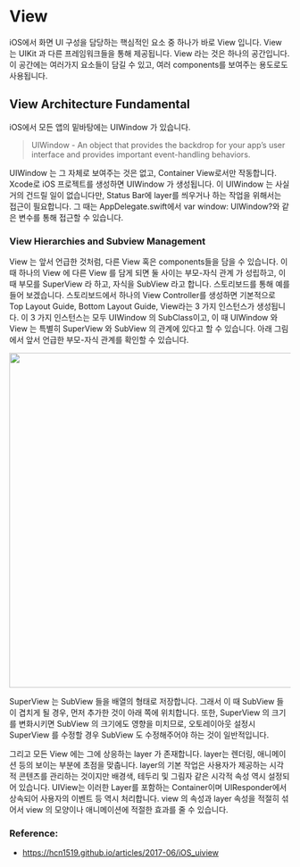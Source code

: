 # View

iOS에서 화면 UI 구성을 담당하는 핵심적인 요소 중 하나가 바로 View 입니다. View 는 UIKit 과 다른 프레임워크들을 통해 제공됩니다. View 라는 것은 하나의 공간입니다. 이 공간에는 여러가지 요소들이 담길 수 있고, 여러 components를 보여주는 용도로도 사용됩니다.

## View Architecture Fundamental

iOS에서 모든 앱의 밑바탕에는 UIWindow 가 있습니다.

> UIWindow - An object that provides the backdrop for your app’s user interface and provides important event-handling behaviors.

UIWindow 는 그 자체로 보여주는 것은 없고, Container View로서만 작동합니다. Xcode로 iOS 프로젝트를 생성하면 UIWindow 가 생성됩니다. 이 UIWindow 는 사실 거의 건드릴 일이 없습니다만, Status Bar에 layer를 씌우거나 하는 작업을 위해서는 접근이 필요합니다. 그 때는 AppDelegate.swift에서 var window: UIWindow?와 같은 변수를 통해 접근할 수 있습니다.


### View Hierarchies and Subview Management

View 는 앞서 언급한 것처럼, 다른 View 혹은 components들을 담을 수 있습니다. 이 때 하나의 View 에 다른 View 를 담게 되면 둘 사이는 부모-자식 관계 가 성립하고, 이 때 부모를 SuperView 라 하고, 자식을 SubView 라고 합니다. 스토리보드를 통해 예를 들어 보겠습니다. 스토리보드에서 하나의 View Controller를 생성하면 기본적으로 Top Layout Guide, Bottom Layout Guide, View라는 3 가지 인스턴스가 생성됩니다. 이 3 가지 인스턴스는 모두 UIWindow 의 SubClass이고, 이 때 UIWindow 와 View 는 특별히 SuperView 와 SubView 의 관계에 있다고 할 수 있습니다. 아래 그림에서 앞서 언급한 부모-자식 관계를 확인할 수 있습니다.

<img src="https://dl.dropbox.com/s/kyb1081t524xziw/viewArc1.png" width = 600>

SuperView 는 SubView 들을 배열의 형태로 저장합니다. 그래서 이 때 SubView 들이 겹치게 될 경우, 먼저 추가한 것이 아래 쪽에 위치합니다. 또한, SuperView 의 크기를 변화시키면 SubView 의 크기에도 영향을 미치므로, 오토레이아웃 설정시 SuperView 를 수정할 경우 SubView 도 수정해주어야 하는 것이 일반적입니다.

그리고 모든 View 에는 그에 상응하는 layer 가 존재합니다. layer는 렌더링, 애니메이션 등의 보이는 부분에 초점을 맞춥니다. layer의 기본 작업은 사용자가 제공하는 시각적 콘텐츠를 관리하는 것이지만 배경색, 테두리 및 그림자 같은 시각적 속성 역시 설정되어 있습니다. UIView는 이러한 Layer를 포함하는 Container이며 UIResponder에서 상속되어 사용자의 이벤트 등 역시 처리합니다. view 의 속성과 layer 속성을 적절히 섞어서 view 의 모양이나 애니메이션에 적절한 효과를 줄 수 있습니다.


### Reference:
- https://hcn1519.github.io/articles/2017-06/iOS_uiview
